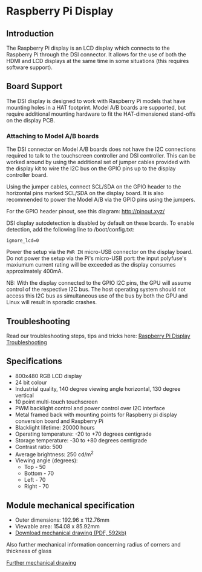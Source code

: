 # Raspberry Pi Display

## Introduction

The Raspberry Pi display is an LCD display which connects to the Raspberry Pi through the DSI connector. It allows for the use of both the HDMI and LCD displays at the same time in some situations (this requires software support).

## Board Support

The DSI display is designed to work with Raspberry Pi models that have mounting holes in a HAT footprint. Model A/B boards are supported, but require additional mounting hardware to fit the HAT-dimensioned stand-offs on the display PCB.

### Attaching to Model A/B boards

The DSI connector on Model A/B boards does not have the I2C connections required to talk to the touchscreen controller and DSI controller. This can be worked around by using the additional set of jumper cables provided with the display kit to wire the I2C bus on the GPIO pins up to the display controller board.

Using the jumper cables, connect SCL/SDA on the GPIO header to the horizontal pins marked SCL/SDA on the display board. It is also recommended to power the Model A/B via the GPIO pins using the jumpers.

For the GPIO header pinout, see this diagram: http://pinout.xyz/

DSI display autodetection is disabled by default on these boards. To enable detection, add the following line to /boot/config.txt:

`ignore_lcd=0`

Power the setup via the `PWR IN` micro-USB connector on the display board. Do not power the setup via the Pi's micro-USB port: the input polyfuse's maxiumum current rating will be exceeded as the display consumes approximately 400mA.

NB: With the display connected to the GPIO I2C pins, the GPU will assume control of the respective I2C bus. The host operating system should not access this I2C bus as simultaneous use of the bus by both the GPU and Linux will result in sporadic crashes.

## Troubleshooting

Read our troubleshooting steps, tips and tricks here: [Raspberry Pi Display Troubleshooting](troubleshooting.md)

## Specifications

* 800x480 RGB LCD display
* 24 bit colour
* Industrial quality, 140 degree viewing angle horizontal, 130 degree vertical
* 10 point multi-touch touchscreen
* PWM backlight control and power control over I2C interface
* Metal framed back with mounting points for Raspberry pi display conversion board and Raspberry Pi
* Blacklight lifetime: 20000 hours
* Operating temperature: -20 to +70 degrees centigrade
* Storage temperature: -30 to +80 degrees centigrade
* Contrast ratio: 500
* Average brightness: 250 cd/m<sup>2</sup>
* Viewing angle (degrees):
  * Top - 50
  * Bottom - 70
  * Left - 70
  * Right - 70

## Module mechanical specification

* Outer dimensions: 192.96 x 112.76mm
* Viewable area: 154.08 x 85.92mm
* [Download mechanical drawing (PDF, 592kb)](7InchDisplayDrawing-14092015.pdf)

Also further mechanical information concerning radius of corners and thickness of glass

[Further mechanical drawing](radius.png)
